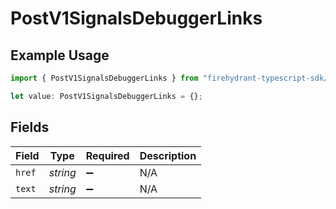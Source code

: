 # PostV1SignalsDebuggerLinks

## Example Usage

```typescript
import { PostV1SignalsDebuggerLinks } from "firehydrant-typescript-sdk/models/components";

let value: PostV1SignalsDebuggerLinks = {};
```

## Fields

| Field              | Type               | Required           | Description        |
| ------------------ | ------------------ | ------------------ | ------------------ |
| `href`             | *string*           | :heavy_minus_sign: | N/A                |
| `text`             | *string*           | :heavy_minus_sign: | N/A                |